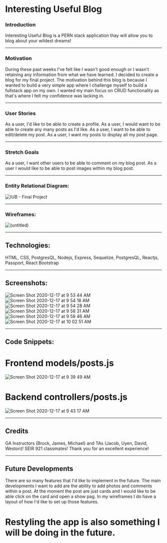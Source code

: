 # Interesting Useful Blog

### Introduction
Interesting Useful Blog is a PERN stack application thay will allow you to blog about your wildest dreams!

---
### Motivation
During these past weeks I've felt like I wasn't good enough or I wasn't retaining any information from what we have learned.
I decided to create a blog for my final project. The motivation behind this blog is because I wanted to build a very simple app where I challenge myself to build a fullstack app on my own. I wanted my main focus on CRUD functionality as that's where I felt my confidence was lacking in. 
 
---
### User Stories 
As a user, I'd like to be able to create a profile.
As a user, I would want to be able to create any many posts as I'd like.
As a user, I want to be able to edit/delete my post.
As a user, I want my posts to display all my post page.

---
### Stretch Goals
As a user, I want other users to be able to comment on my blog post.
As a user I would like to be able to post images within my blog post.

---
### Entity Relational Diagram:
![IUB - Final Project](https://user-images.githubusercontent.com/71733757/102519824-d9734d00-4047-11eb-93ac-c277585256b6.png)

---
### Wireframes:
![(untitled)](https://user-images.githubusercontent.com/71733757/102521113-5fdc5e80-4049-11eb-9467-ef926c0a883d.png)

---
## Technologies:
HTML, CSS, PostgresQL, Nodejs, Express, Sequelize, PostgresQL, Reactjs, Passport, React Bootstrap

---
## Screenshots:
![Screen Shot 2020-12-17 at 9 53 44 AM](https://user-images.githubusercontent.com/71733757/102525788-9d43ea80-404f-11eb-964b-8bbdafbde707.png)
![Screen Shot 2020-12-17 at 9 54 18 AM](https://user-images.githubusercontent.com/71733757/102525785-9d43ea80-404f-11eb-86b0-30d8b9c50f9d.png)
![Screen Shot 2020-12-17 at 9 54 28 AM](https://user-images.githubusercontent.com/71733757/102525783-9d43ea80-404f-11eb-9a98-38b500d4d5a7.png)
![Screen Shot 2020-12-17 at 9 58 31 AM](https://user-images.githubusercontent.com/71733757/102525780-9cab5400-404f-11eb-9dee-1287acf56ef1.png)
![Screen Shot 2020-12-17 at 9 58 46 AM](https://user-images.githubusercontent.com/71733757/102525772-9b7a2700-404f-11eb-9384-0ff00578bd0e.png)
![Screen Shot 2020-12-17 at 10 02 51 AM](https://user-images.githubusercontent.com/71733757/102525769-9ae19080-404f-11eb-8174-81c7d45984e6.png)

---
## Code Snippets:
# Frontend models/posts.js
![Screen Shot 2020-12-17 at 9 39 49 AM](https://user-images.githubusercontent.com/71733757/102523138-032e7300-404c-11eb-8999-5f8208e9df42.png)

# Backend controllers/posts.js
![Screen Shot 2020-12-17 at 9 43 17 AM](https://user-images.githubusercontent.com/71733757/102524047-463d1600-404d-11eb-9a44-ac562f8ba185.png)

---
## Credits
 GA Instructors (Brock, James, Michael) and TAs (Jacob, Uyen, David, Weston)!
 SEIR 921 classmates! 
 Thank you for an excellent experience!
 
---
## Future Developments
There are so many features that I'd like to implement in the future.
The main developments I want to add are the ability to add photos and comments within a post. 
At the moment the post are just cards and I would like to be able click on the card and open a show pag.
In my wireframes I do have a layout of how I'd like to set up those features.
# Restyling the app is also something I will be doing in the future.
